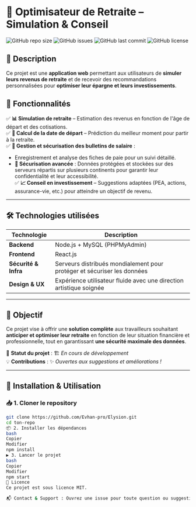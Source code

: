 # 🏦 Optimisateur de Retraite – Simulation & Conseil  

![GitHub repo size](https://img.shields.io/github/repo-size/Evhan-pro/Elysion)
![GitHub issues](https://img.shields.io/github/issues/Evhan-pro/Elysion)
![GitHub last commit](https://img.shields.io/github/last-commit/Evhan-pro/Elysion)
![GitHub license](https://img.shields.io/github/license/Evhan-pro/Elysion)

## 📖 Description  
Ce projet est une **application web** permettant aux utilisateurs de **simuler leurs revenus de retraite** et de recevoir des recommandations personnalisées pour **optimiser leur épargne et leurs investissements**.

## 🚀 Fonctionnalités  
✅ **📊 Simulation de retraite** – Estimation des revenus en fonction de l'âge de départ et des cotisations.  
✅ **📅 Calcul de la date de départ** – Prédiction du meilleur moment pour partir à la retraite.  
✅ **📄 Gestion et sécurisation des bulletins de salaire** :  
   - Enregistrement et analyse des fiches de paie pour un suivi détaillé.  
   - **🔐 Sécurisation avancée** : Données protégées et stockées sur des serveurs répartis sur plusieurs continents pour garantir leur confidentialité et leur accessibilité.  
✅ **📈 Conseil en investissement** – Suggestions adaptées (PEA, actions, assurance-vie, etc.) pour atteindre un objectif de revenu.  

---

## 🛠️ Technologies utilisées  
| Technologie | Description |
|------------|------------|
| **Backend** | Node.js + MySQL (PHPMyAdmin) |
| **Frontend** | React.js |
| **Sécurité & Infra** | Serveurs distribués mondialement pour protéger et sécuriser les données |
| **Design & UX** | Expérience utilisateur fluide avec une direction artistique soignée |

---

## 📌 Objectif  
Ce projet vise à offrir une **solution complète** aux travailleurs souhaitant **anticiper et optimiser leur retraite** en fonction de leur situation financière et professionnelle, tout en garantissant **une sécurité maximale des données**.

📍 **Statut du projet** : 🏗️ *En cours de développement*  
💡 **Contributions** : ✨ *Ouvertes aux suggestions et améliorations !*  

---

## 🔧 Installation & Utilisation  

### 📥 1. Cloner le repository  
```bash
git clone https://github.com/Evhan-pro/Elysion.git
cd ton-repo
📦 2. Installer les dépendances
bash
Copier
Modifier
npm install
▶️ 3. Lancer le projet
bash
Copier
Modifier
npm start
📜 Licence
Ce projet est sous licence MIT.

📬 Contact & Support : Ouvrez une issue pour toute question ou suggestion !
